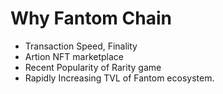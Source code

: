 # Why Fantom Chain

* Transaction Speed, Finality
* Artion NFT marketplace
* Recent Popularity of Rarity game
* Rapidly Increasing TVL of Fantom ecosystem.
